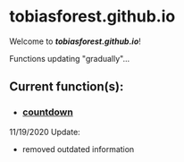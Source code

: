 # tobiasforest.github.io

Welcome to _**tobiasforest.github.io**_!

Functions updating "gradually"...

## Current function(s):

- ### [countdown](./countdown/)

11/19/2020 Update:

- removed outdated information
